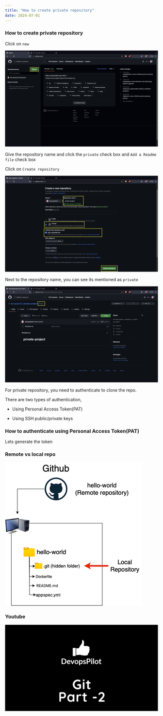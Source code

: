 ```yaml
---
title: "How to create private repository"
date: 2024-07-01
---
```


### How to create private repository

Click on `new`

![Git](../images/repo-new-1.png)

Give the repository name and click the `private` check box and `Add a Readme file` check box

Click on `Create repository`

![Git](../images/private-repo.png)

Next to the repository name, you can see its mentioned as `private`

![Git](../images/private-created.png)

For private repository, you need to authenticate to clone the repo.

There are two types of authentication,

- Using Personal Access Token(PAT)

- Using SSH public/private keys

### How to authenticate using Personal Access Token(PAT)

Lets generate the token

### Remote vs local repo

![Git](../images/remote-vs-local.png)

### Youtube

[![Git part-2](../images/git-part-2.png)](https://www.youtube.com/watch?v=LvlXQA5V1n0)
